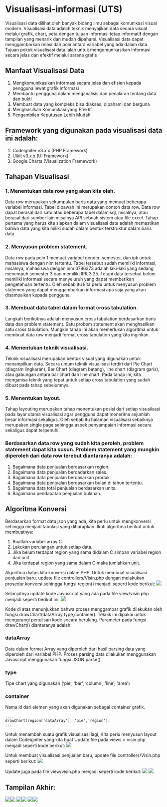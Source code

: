 # Visualisasi-informasi (UTS)
Visualisasi data dilihat oleh banyak bidang ilmu sebagai komunikasi visual modern. Visualisasi data adalah teknik menyajikan data secara visual melalui grafik, chart, peta dengan tujuan informasi tetap informatif dengan tampilan yang menarik dan mudah dipahami. Visualisasi data dapat menggambarkan relasi dan pola antara variabel yang ada dalam data. Tujuan pokok visualisasi data ialah untuk mengomunikasikan informasi secara jelas dan efektif melalui sarana grafis


## Manfaat Visualisasi Data
1. Mengkomunikasikan informasi secara jelas dan efisien kepada pengguna lewat grafik informasi
2. Membantu pengguna dalam menganalisis dan penalaran tentang data dan bukti
3. Membuat data yang kompleks bisa diakses, dipahami dan berguna
4. Menghasilkan Komunikasi yang Efektif
5. Pengambilan Keputusan Lebih Mudah

## Framework yang digunakan pada visualisasi data ini adalah:
1. Codeigniter v3.x.x (PHP Framework)
2. Uikit v3.x.x (UI Framework)
3. Google Charts (Visualization Framework)

## Tahapan Visualisasi

### 1. Menentukan data row yang akan kita olah.
Data row merupakan sekumpulan baris data yang memuat beberapa variabel informasi. Tabel dibawah ini merupakan contoh data row. Data row dapat berasal dari satu atau beberapa tabel dalam sql, misalnya, atau berasal dari sumber lain misalnya API sebuah sistem atau file excel. Tahap pertama yang harus kita siapkan dalam visualisasi data adalah memastikan bahwa data yang kita miliki sudah dalam bentuk terstruktur dalam baris data.

### 2. Menyusun problem statement.
Data row pada poin 1 memuat variabel gender, semester, dan ipk untuk mahasiswa dengan nim tertentu. Tabel tersebut sudah memiliki informasi, misalnya, mahasiswa dengan nim 0786373 adalah laki-laki yang sedang menempuh semester 3 dan memiliki IPK 3.25. Tetapi data tersebut belum memiliki informasi secara menyeluruh yang dapat memberikan pengetahuan tertentu. Oleh sebab itu kita perlu untuk menyusun problem statemen yang dapat menggambarkan informasi apa saja yang akan disampaikan kepada pengguna.

### 3. Membuat data tabel dalam format cross tabulation.
Langkah berikutnya adalah menyusun cross tabulation berdasarkan baris data dan problem statement. Satu probem statement akan menghasilkan satu cross tabulation. Mungkin tahap ini akan memerlukan algoritma untuk membuat data row menjadi format cross tabulation yang kita inginkan.

### 4. Menentukan teknik visualisasi.
Teknik visualisasi merupakan bentuk visual yang digunakan untuk menampilkan data. Secara umum teknik visualisasi terdiri dari Pie Chart (diagram lingkaran), Bar Chart (diagram batang), line chart (diagram garis), atau gabungan antara bar chart dan line chart. Pada tahap ini, kita menganisa teknik yang tepat untuk setiap cross tabulation yang sudah dibuat pada tahap sebelumnya.

### 5. Menentukan layout.
Tahap layouting merupakan tahap menentukan posisi dari setiap visualisasi pada layar utama visualisasi agar pengguna dapat menerima sejumlah besar informasi sekaligus. Oleh sebab itu halaman visualisasi sebaiknya merupakan single page sehingga aspek penyampaian informasi secara sekaligus dapat terpenuhi.<p>

### Berdasarkan data row yang sudah kita peroleh, problem statement dapat kita susun. Problem statement yang mungkin diperoleh dari data row terebut diantaranya adalah:
1. Bagaimana data penjualan berdasarkan region.
2. Bagaimana data penjualan berdadarkan sales.
3. Bagaimana data penjualan berdasarkan produk.
4. Bagaimana data penjualan berdasarkan bulan di tahun tertentu.
5. Bagaimana data total penjualan berdasarkan units.
6. Bagaimana pendapatan penjualan bulanan.

## Algoritma Konversi
Berdasarkan format data json yang ada, kita perlu untuk mengkonversi sehingga menjadi tabulasi yang diharapkan. Ikuti algoritma berikut untuk membuatnya:
1. Buatlah variabel array C.
2. Lakukan perulangan untuk setiap data.
3. Jika belum terdapat region yang sama didalam C simpan variabel region dan unit.
4. Jika terdapat region yang sama dalam C maka jumlahkan unit.

Algoritma diatas kita konversi dalam PHP. Untuk membuat visualisasi penjualan baru, update file controllers/Visin.php dengan melakukan prosedur konversi sehingga fungsi region() menjadi seperti kode berikut:
<img src="07.PNG">

Selanjutnya update kode Javascript yang ada pada file view/visin.php menjadi seperti berikut ini:
<img src="10.PNG">

Kode di atas menunjukkan bahwa proses menggambar grafik dilakukan oleh fungsi drawChart(dataArray,type,container). Teknik ini dipakai untuk mengurangi penulisan kode secara berulang. Parameter pada fungsi drawChart() diantaranya adalah:
### dataArray
Data dalam format Array yang diperoleh dari hasil parsing data yang diperoleh dari variabel PHP. Proses parsing data dilakukan menggunakan Javascript menggunakan fungsi JSON.parse().

### type
Tipe chart yang digunakan (‘pie', ‘bar', ‘column', 'line', 'area')

### container
Nama id dari elemen yang akan digunakan sebagai container grafik. 

    ...
    drawChart(region['dataArray'], 'pie','region');
    ...

Untuk menambah suatu grafik visualisasi lagi, Kita perlu menyusun layout dalam Codeigniter yang kita buat Update file pada views > visin.php menjadi seperti kode berikut:
<img src="10.PNG">

Untuk membuat visualisasi penjualan baru, update file controllers/Visin.php seperti berikut:
<img src="07.PNG">

Update juga pada file view/visin.php menjadi seperti kode berikut:
<img src="08.PNG"> <img src="09.PNG">

## Tampilan Akhir:
<img src="01.PNG"><img src="02.PNG">
<img src="03.PNG"><img src="04.PNG">
<img src="05.PNG"><img src="06.PNG">

